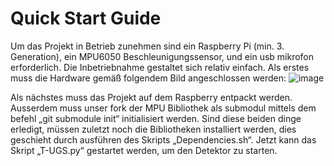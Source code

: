# Quick Start Guide
Um das Projekt in Betrieb zunehmen sind ein Raspberry Pi (min. 3. Generation), ein MPU6050 Beschleunigungssensor, und ein usb mikrofon erforderlich.
Die Inbetriebnahme gestaltet sich relativ einfach. Als erstes muss die Hardware gemäß folgendem Bild angeschlossen werden:
![image](https://user-images.githubusercontent.com/8748052/217887944-113fb95c-6dc0-466d-9ec7-e0cd19fd9d04.png)

 
Als nächstes muss das Projekt auf dem Raspberry entpackt werden.
Ausserdem muss unser fork der MPU Bibliothek als submodul mittels dem befehl „git submodule init“ initialisiert werden. 
Sind diese beiden dinge erledigt, müssen zuletzt noch die Bibliotheken installiert werden, dies geschieht durch ausführen des Skripts „Dependencies.sh“.
Jetzt kann das Skript „T-UGS.py“ gestartet werden, um den Detektor zu starten.
